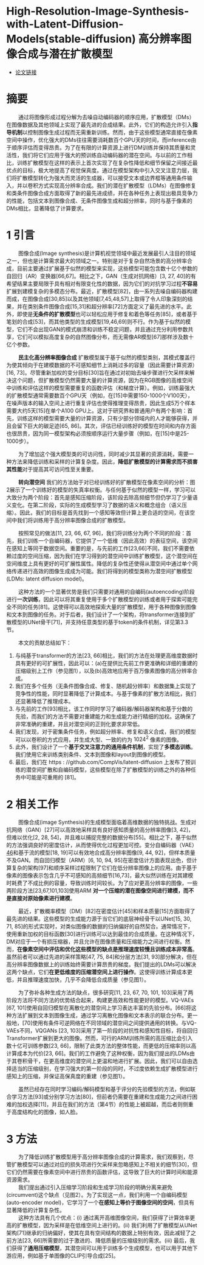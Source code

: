 # High-Resolution-Image-Synthesis-with-Latent-Diffusion-Models(stable-diffusion) 高分辨率图像合成与潜在扩散模型
- [论文链接](https://arxiv.org/pdf/2112.10752.pdf)

# 摘要
&nbsp;&nbsp;&nbsp;&nbsp;&nbsp;&nbsp;&nbsp;&nbsp;通过将图像形成过程分解为去噪自动编码器的顺序应用，扩散模型（DMs）在图像数据及其他领域上实现了最先进的合成结果。此外，它们的构造允许引入**指导机制**以控制图像生成过程而无需重新训练。然而，由于这些模型通常直接在像素空间中操作，优化强大的DMs往往需要消耗数百个GPU天的时间，而inference由于顺序评估而变得昂贵。为了在有限的计算资源上进行DM训练并保持其质量和灵活性，我们将它们应用于强大的预训练自动编码器的潜在空间。与以前的工作相比，训练扩散模型在这样的表示上首次实现了在复杂性降低和细节保留之间接近最优点的目标，极大地提高了视觉保真度。通过在模型架构中引入交叉注意力层，我们将扩散模型转化为强大而灵活的生成器，可以接受文本或边界框等通用条件输入，并以卷积方式实现高分辨率合成。我们的潜在扩散模型（LDMs）在图像修复和类条件图像合成方面取得了新的最先进成绩，并在各种任务上表现出极具竞争力的性能，包括文本到图像合成、无条件图像生成和超分辨率，同时与基于像素的DMs相比，显著降低了计算要求。<br>

# 1 引言
&nbsp;&nbsp;&nbsp;&nbsp;&nbsp;&nbsp;&nbsp;&nbsp;图像合成(Image synthesis)是计算机视觉领域中最近发展最引人注目的领域之一，但也是计算需求最大的领域之一。特别是对于复杂自然场景的高分辨率合成，目前主要通过扩展基于似然的模型来实现，这些模型可能包含数十亿个参数的自回归（AR）变换器[66,67]。相比之下，GAN（生成对抗网络）[3, 27, 40]的有希望结果主要局限于具有相对有限变化性的数据，因为它们的对抗学习过程**不容易**扩展到建模复杂的多模态分布。最近，扩散模型[82]，由一系列去噪自编码器构建而成，在图像合成[30,85]以及其他领域[7,45,48,57]上取得了令人印象深刻的结果，并在类别条件图像合成[15,31]和超分辨率[72]方面定义了最先进的水平。此外，即使是**无条件的扩散模型**也可以轻松应用于修复和着色等任务[85]，或者基于笔划的合成[53]，而其他类型的生成模型[19,46,69]则不行。作为基于似然的模型，它们不会出现GAN的模式崩溃和训练不稳定问题，并且通过充分利用参数共享，它们可以模拟高度复杂的自然图像分布，而无需像AR模型[67]那样涉及数十亿个参数。<br>

&nbsp;&nbsp;&nbsp;&nbsp;&nbsp;&nbsp;&nbsp;&nbsp;**民主化高分辨率图像合成** 扩散模型属于基于似然的模型类别，其模式覆盖行为使其倾向于在建模数据的不可感知细节上消耗过多的容量（因此需要计算资源）[16, 73]。尽管重新加权的变分目标[30]旨在通过对初始去噪步骤进行欠采样来解决这个问题，但扩散模型仍然需要大量的计算资源，因为在RGB图像的高维空间中训练和评估这样的模型需要重复的函数评估（和梯度计算）。例如，训练最强大的扩散模型通常需要数百个GPU天（例如，在[15]中需要150-1000个V100天），在噪声版本的输入空间上进行重复评估也使得推理变得昂贵，因此生成5万个样本需要大约5天[15]在单个A100 GPU上。这对于研究界和普通用户有两个影响：首先，训练这样的模型需要大量的计算资源，只有少部分领域内的人才能够获得，并且会留下巨大的碳足迹[65, 86]。其次，评估已经训练好的模型在时间和内存方面也很昂贵，因为同一模型架构必须按顺序运行大量步骤（例如，在[15]中是25-1000步）。<br>

&nbsp;&nbsp;&nbsp;&nbsp;&nbsp;&nbsp;&nbsp;&nbsp;为了增加这个强大模型类的可访问性，同时减少其显著的资源消耗，需要一种方法来降低训练和采样的计算复杂度。因此，**降低扩散模型的计算需求而不损害其性能**对于提高其可访问性至关重要。<br>

&nbsp;&nbsp;&nbsp;&nbsp;&nbsp;&nbsp;&nbsp;&nbsp;**转向潜空间**  我们的方法始于对已经训练好的扩散模型在像素空间的分析：图2展示了一个训练好的模型的失真率权衡。与任何基于似然的模型一样，学习可以大致分为两个阶段：首先是感知压缩阶段，该阶段去除高频细节但仍学习了少量语义变化。在第二阶段，实际的生成模型学习了数据的语义和概念组合（语义压缩）。因此，我们的目标是首先找到一个感知等效但计算上更合适的空间，在该空间中我们将训练用于高分辨率图像合成的扩散模型。<br>

&nbsp;&nbsp;&nbsp;&nbsp;&nbsp;&nbsp;&nbsp;&nbsp;按照常见的做法[11, 23, 66, 67, 96]，我们将训练分为两个不同的阶段：首先，我们训练一个自编码器，它提供了一个低维（因此高效）的表征空间，该空间在感知上等同于数据空间。重要的是，与先前的工作[23,66]不同，我们不需要依赖过度的空间压缩，因为我们在学习得到的潜空间中训练扩散模型，这个潜空间在空间维度上具有更好的可扩展性属性。降低的复杂性还使得从潜空间中通过单个网络传递进行高效的图像生成成为可能。我们将得到的模型类称为潜空间扩散模型(LDMs: latent diffusion model)。<br>

&nbsp;&nbsp;&nbsp;&nbsp;&nbsp;&nbsp;&nbsp;&nbsp;这种方法的一个显著优势是我们只需要对通用的自编码(autoencoding)阶段进行**一次训练**，因此可以将其重复使用于多个扩散模型的训练或者用于探索可能完全不同的任务[81]。这使得可以高效地探索大量的扩散模型，用于各种图像到图像和文本到图像的任务。对于后者，我们设计了一个架构，将transformer连接到扩散模型的UNet骨干[71]，并支持任意类型的基于token的条件机制，详见第3.3节。<br>

&nbsp;&nbsp;&nbsp;&nbsp;&nbsp;&nbsp;&nbsp;&nbsp;本文的贡献总结如下：<br>
1. 与纯基于transformer的方法[23, 66]相比，我们的方法在处理更高维度数据时具有更好的可扩展性，因此可以：(a)在提供比先前工作更准确和详细的重建的压缩级别上工作（参见图1），以及(b)高效地应用于百万像素图像的高分辨率合成。<br>
2. 我们在多个任务（无条件图像合成、修复、随机超分辨率）和数据集上实现了竞争性的性能，同时显著降低了计算成本。与基于像素的扩散方法相比，我们还显著降低了推理成本。<br>
3. 与先前的工作[93]相比，该工作同时学习了编码器/解码器架构和基于分数的先验，而我们的方法不需要对重建能力和生成能力进行精细的加权。这确保了非常准确的重建，并且对潜空间的正则化要求非常低。<br>
4. 我们发现，对于密集条件任务，例如超分辨率、修复和语义合成，我们的模型可以以卷积的方式应用，并生成大型、一致的约为 $1024^{2}$ 像素的图像。<br>
5. 此外，我们设计了一个**基于交叉注意力的通用条件机制**，实现了**多模态训练**。我们使用它来训练类别条件、文本到图像和layout到图像的模型。<br>
6. 最后，我们在 https : //github.com/CompVis/latent-diffusion 上发布了预训练的潜空间扩散和自编码模型，这些模型在除了扩散模型的训练之外的各种任务中可能是可重用的 [81]。

# 2 相关工作
&nbsp;&nbsp;&nbsp;&nbsp;&nbsp;&nbsp;&nbsp;&nbsp;图像合成(image Synthesis)的生成模型面临着高维数据的独特挑战。生成对抗网络（GAN）[27]可以高效地采样具有良好感知质量的高分辨率图像[3, 42]，但难以优化[2, 28, 54]，并且难以捕捉完整的数据分布[55]。相比之下，基于似然的方法强调良好的密度估计，从而使得优化过程更加可控。变分自编码器（VAE）[46](https://arxiv.org/pdf/1312.6114.pdf)和基于流的模型[18, 19]可以有效地合成高分辨率图像[9, 44, 92]，但样本质量不及GAN。而自回归模型（ARM）[6, 10, 94, 95]在密度估计方面表现出色，但计算复杂的架构[97]和顺序采样过程限制了它们在低分辨率图像上的应用。由于基于像素的图像表示包含几乎不可感知的高频细节[16,73]，最大似然训练在对其建模时耗费了不成比例的容量，导致训练时间较长。为了应对更高分辨率的图像，一些两阶段方法[23,67,101,103]使用ARM **对一个压缩的潜在图像空间进行建模，而不是直接对原始像素进行建模**。 <br>

&nbsp;&nbsp;&nbsp;&nbsp;&nbsp;&nbsp;&nbsp;&nbsp;最近，扩散概率模型（DM）[82]在密度估计[45]和样本质量[15]方面取得了最先进的结果。这些模型的生成能力源于当它们的底层神经骨干以UNet[15, 30, 71, 85]的形式实现时，对类似图像的数据的归纳偏好的自然契合。通常情况下，使用重新加权的目标函数[30]进行训练可以达到最佳的合成质量。在这种情况下，DM对应于一个有损压缩器，并且允许在图像质量和压缩能力之间进行权衡。然而，**在像素空间中评估和优化这些模型的缺点是推理速度较慢且训练成本非常高**。虽然前者可以通过先进的采样策略[47, 75, 84]和分层方法[31, 93]部分解决，但在高分辨率图像数据上的训练始终需要计算昂贵的梯度。我们提出的LDMs可以解决这两个缺点，它们**在更低维度的压缩潜空间上进行操作**。这使得训练计算成本更低，并且推理速度加快，几乎不会降低合成质量（参见图1）。<br>

&nbsp;&nbsp;&nbsp;&nbsp;&nbsp;&nbsp;&nbsp;&nbsp;为了弥补各种生成方法的缺点，很多研究[11, 23, 67, 70, 101, 103]采用了两阶段方法将不同方法的优势结合起来，构建更高效和性能更好的模型。VQ-VAEs [67, 101]使用自回归模型在离散化的潜空间上学习表达丰富的先验分布。[66]将这种方法扩展到文本到图像生成，通过学习离散化图像和文本表示的联合分布。更一般地，[70]使用有条件可逆网络在不同领域的潜空间之间提供通用的转换。与VQ-VAEs不同，VQGANs [23, 103]采用了第一阶段的对抗性和感知性目标，将自回归Transformer扩展到更大的图像。然而，可行的ARM训练所需的高压缩比会引入数十亿可训练参数[23, 66]，限制了此类方法的整体性能，而更低的压缩率则以高计算成本为代价[23, 66]。我们的工作避免了这种权衡，因为我们提出的LDMs由于其卷积骨干，在更高维度的潜空间上更温和地进行扩展。因此，我们可以自由选择适当的压缩级别，在学习强大的第一阶段的同时，不过度依赖生成扩散模型进行感知上的压缩，并保证高保真度的重建（参见图1）。

&nbsp;&nbsp;&nbsp;&nbsp;&nbsp;&nbsp;&nbsp;&nbsp;虽然已经存在同时学习编码/解码模型和基于评分的先验模型的方法，例如联合学习方法[93]或分别学习方法[80]，但前者仍需要在重建和生成能力之间进行困难的加权选择[11]，并且在我们的方法（第4节）的性能上被超越，而后者则侧重于高度结构化的图像，如人脸。<br>

# 3 方法
&nbsp;&nbsp;&nbsp;&nbsp;&nbsp;&nbsp;&nbsp;&nbsp;为了降低训练扩散模型用于高分辨率图像合成的计算需求，我们观察到，尽管扩散模型可以通过对应的损失项进行欠采样来忽略感知上不相关的细节[30]，但它们仍然需要在像素空间中进行昂贵的函数评估，这导致了巨大的计算时间和能源资源需求。<br>
&nbsp;&nbsp;&nbsp;&nbsp;&nbsp;&nbsp;&nbsp;&nbsp;我们提出通过引入压缩学习阶段和生成学习阶段的明确分离来避免(circumvent)这个缺点（见图2）。为了实现这一点，我们利用一个自编码模型(auto-encoder model)，它学习了一个**在感知上等价于图像空间的空间**，但具有显著降低的计算复杂性。<br>
&nbsp;&nbsp;&nbsp;&nbsp;&nbsp;&nbsp;&nbsp;&nbsp;这种方法具有几个优点：(i) 通过离开高维图像空间，我们获得了计算效率更高的扩散模型，因为采样是在低维空间上进行的。(ii) 我们利用了扩散模型从UNet架构[71]继承的归纳偏好，使其在具有空间结构的数据上特别有效，因此减轻了之前方法[23, 66]所需要的过于激进的、降低质量的压缩级别的需求。(iii) 最后，我们获得了**通用压缩模型**，其潜空间可以用于训练多个生成模型，也可以用于其他下游应用，例如基于单图像的CLIP引导合成[25]。<br>










